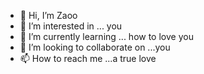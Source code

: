 - 👋 Hi, I’m Zaoo
- 👀 I’m interested in ... you
- 🌱 I’m currently learning ... how to love you
- 💞️ I’m looking to collaborate on ...you
- 📫 How to reach me ...a true love
